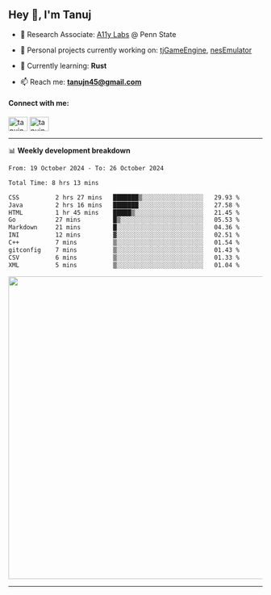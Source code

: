 <h2>Hey 👋, I'm Tanuj</h2>

- 🔬 Research Associate: [A11y Labs](https://a11y.ist.psu.edu/) @ Penn State 

- 🔭 Personal projects currently working on: [tjGameEngine](https://github.com/tanujn45/tjGameEngine), [nesEmulator](https://github.com/tanujn45/nesEmulator)

- 🌱 Currently learning: **Rust**

- 📫 Reach me: **tanujn45@gmail.com**

<h4 align="left">Connect with me:</h4>
<p align="left">
<a href="https://twitter.com/tanujn45" target="blank"><img align="center" src="https://raw.githubusercontent.com/rahuldkjain/github-profile-readme-generator/master/src/images/icons/Social/twitter.svg" alt="tanujn45" height="28" width="38" /></a>
<a href="https://linkedin.com/in/tanujn45" target="blank"><img align="center" src="https://raw.githubusercontent.com/rahuldkjain/github-profile-readme-generator/master/src/images/icons/Social/linked-in-alt.svg" alt="tanujn45" height="28" width="38" /></a>
</p>

-------

📊 **Weekly development breakdown**
<!--START_SECTION:waka-->

```txt
From: 19 October 2024 - To: 26 October 2024

Total Time: 8 hrs 13 mins

CSS          2 hrs 27 mins   ███████▒░░░░░░░░░░░░░░░░░   29.93 %
Java         2 hrs 16 mins   ███████░░░░░░░░░░░░░░░░░░   27.58 %
HTML         1 hr 45 mins    █████▒░░░░░░░░░░░░░░░░░░░   21.45 %
Go           27 mins         █▒░░░░░░░░░░░░░░░░░░░░░░░   05.53 %
Markdown     21 mins         █░░░░░░░░░░░░░░░░░░░░░░░░   04.36 %
INI          12 mins         ▓░░░░░░░░░░░░░░░░░░░░░░░░   02.51 %
C++          7 mins          ▒░░░░░░░░░░░░░░░░░░░░░░░░   01.54 %
gitconfig    7 mins          ▒░░░░░░░░░░░░░░░░░░░░░░░░   01.43 %
CSV          6 mins          ▒░░░░░░░░░░░░░░░░░░░░░░░░   01.33 %
XML          5 mins          ▒░░░░░░░░░░░░░░░░░░░░░░░░   01.04 %
```

<!--END_SECTION:waka-->

<img src="https://wakatime.com/share/@018e9abd-1aa4-4aa6-9db7-5ca3b999e810/4650b67a-98aa-46b4-b598-3d8a2451f0df.svg" width="600"/>

-------
